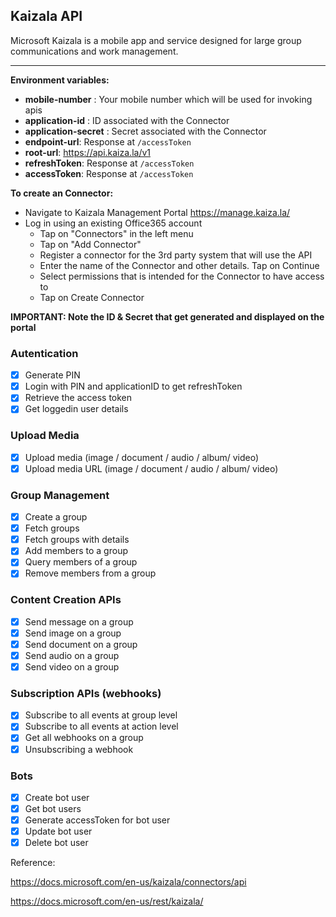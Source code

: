## Kaizala API

Microsoft Kaizala is a mobile app and service designed for large group communications and work management. 

---
**Environment variables:**

* **mobile-number** : Your mobile number which will be used for invoking apis
* **application-id** : ID associated with the Connector
* **application-secret** : Secret associated with the Connector
* **endpoint-url**: Response at `/accessToken` 
* **root-url**: https://api.kaiza.la/v1
* **refreshToken**: Response at `/accessToken` 
* **accessToken**: Response at `/accessToken` 

**To create an Connector:**
* Navigate to Kaizala Management Portal https://manage.kaiza.la/
* Log in using an existing Office365 account
  * Tap on "Connectors" in the left menu
  * Tap on "Add Connector"
  * Register a connector for the 3rd party system that will use the API
  * Enter the name of the Connector and other details. Tap on Continue
  * Select permissions that is intended for the Connector to have access to
  * Tap on Create Connector

**IMPORTANT: Note the ID & Secret that get generated and displayed on the portal**

### Autentication
 - [x] Generate PIN
 - [x] Login with PIN and applicationID to get refreshToken
 - [x] Retrieve the access token
 - [x] Get loggedin user details

### Upload Media
- [x] Upload media (image / document / audio / album/ video)
- [x] Upload media URL (image / document / audio / album/ video)

### Group Management
- [x] Create a group
- [x] Fetch groups
- [x] Fetch groups with details
- [x] Add members to a group
- [x] Query members of a group
- [x] Remove members from a group

### Content Creation APIs
 - [x] Send message on a group
 - [x] Send image on a group
 - [x] Send document on a group
 - [x] Send audio on a group
 - [x] Send video on a group
 
### Subscription APIs (webhooks)
- [x] Subscribe to all events at group level
- [x] Subscribe to all events at action level
- [x] Get all webhooks on a group
- [x] Unsubscribing a webhook

### Bots
- [x] Create bot user
- [x] Get bot users
- [x] Generate accessToken for bot user
- [x] Update bot user
- [x] Delete bot user

Reference:

https://docs.microsoft.com/en-us/kaizala/connectors/api

https://docs.microsoft.com/en-us/rest/kaizala/
